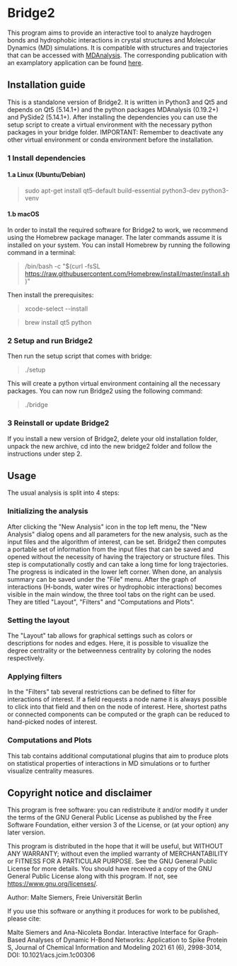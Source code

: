 # Bridge2

This program aims to provide an interactive tool to analyze haydrogen bonds and hydrophobic
interactions in crystal structures and Molecular Dynamics (MD) simulations. It is compatible 
with structures and trajectories that can be accessed with [MDAnalysis](https://userguide.mdanalysis.org/1.0.0/formats/index.html). The corresponding
publication with an examplatory application can be found [here](https://pubs.acs.org/doi/abs/10.1021/acs.jcim.1c00306).


## Installation guide

This is a standalone version of Bridge2. It is written in Python3 and Qt5 and depends on Qt5
(5.14.1+) and the python packages MDAnalysis (0.19.2+) and PySide2 (5.14.1+). After installing 
the dependencies you can use the setup script to create a virtual environment with the 
necessary python packages in your bridge folder. IMPORTANT: Remember to deactivate any other
virtual environment or conda environment before the installation.


### 1 Install dependencies

#### 1.a Linux (Ubuntu/Debian)

> sudo apt-get install qt5-default build-essential python3-dev python3-venv

#### 1.b macOS

In order to install the required software for Bridge2 to work, we recommend using the 
Homebrew package manager. The later commands assume it is installed on your system. You can
install Homebrew by running the following command in a terminal:

> /bin/bash -c "$(curl -fsSL https://raw.githubusercontent.com/Homebrew/install/master/install.sh)"

Then install the prerequisites:

> xcode-select --install

> brew install qt5 python


### 2 Setup and run Bridge2

Then run the setup script that comes with bridge:

> ./setup

This will create a python virtual environment containing all the necessary packages.
You can now run Bridge2 using the following command:

> ./bridge

### 3 Reinstall or update Bridge2

If you install a new version of Bridge2, delete your old installation folder, unpack the new archive, cd into the new bridge2 folder and follow the instructions under step 2.


## Usage

The usual analysis is split into 4 steps:

### Initializing the analysis

After clicking the "New Analysis" icon in the top left menu, the "New Analysis" dialog opens
and all parameters for the new analysis, such as the input files and the algorithm of interest,
can be set. Bridge2 then computes a portable set of information from the input files that can
be saved and opened without the necessity of having the trajectory or structure files. This step
is computationally costly and can take a long time for long trajectories. The progress is
indicated in the lower left corner. When done, an analysis summary can be saved under the
"File" menu. After the graph of interactions (H-bonds, water wires or hydrophobic interactions) 
becomes visible in the main window, the three tool tabs on the right can be used. They are 
titled "Layout", "Filters" and "Computations and Plots". 

### Setting the layout

The "Layout" tab allows for graphical settings such as colors or descriptions for nodes and
edges. Here, it is possible to visualize the degree centrality or the betweenness centrality
by coloring the nodes respectively.

### Applying filters

In the "Filters" tab several restrictions can be defined to filter for interactions of interest.
If a field requests a node name it is always possible to click into that field and then on the
node of interest. Here, shortest paths or connected components can be computed or the graph
can be reduced to hand-picked nodes of interest.

### Computations and Plots

This tab contains additional computational plugins that aim to produce plots on statistical
properties of interactions in MD simulations or to further visualize centrality measures.


## Copyright notice and disclaimer

This program is free software: you can redistribute it and/or modify it under the terms of
the GNU General Public License as published by the Free Software Foundation, either
version 3 of the License, or (at your option) any later version.

This program is distributed in the hope that it will be useful, but WITHOUT ANY
WARRANTY; without even the implied warranty of MERCHANTABILITY or FITNESS FOR A
PARTICULAR PURPOSE. See the GNU General Public License for more details.
You should have received a copy of the GNU General Public License along with this
program. If not, see https://www.gnu.org/licenses/.

Author: Malte Siemers, Freie Universität Berlin

If you use this software or anything it produces for work to be published, please cite:


Malte Siemers and Ana-Nicoleta Bondar. Interactive Interface for Graph-Based Analyses 
of Dynamic H-Bond Networks: Application to Spike Protein S, Journal of Chemical Information 
and Modeling 2021 61 (6), 2998-3014, DOI: 10.1021/acs.jcim.1c00306 



